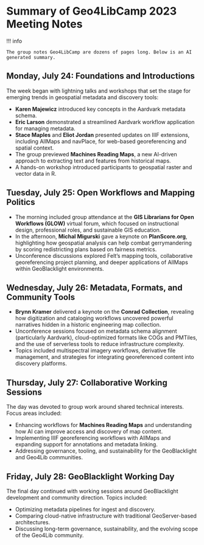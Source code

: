 # Summary of Geo4LibCamp 2023 Meeting Notes

!!! info 

    The group notes Geo4LibCamp are dozens of pages long. Below is an AI generated summary.

## Monday, July 24: Foundations and Introductions  
The week began with lightning talks and workshops that set the stage for emerging trends in geospatial metadata and discovery tools:  

- **Karen Majewicz** introduced key concepts in the Aardvark metadata schema.  
- **Eric Larson** demonstrated a streamlined Aardvark workflow application for managing metadata.  
- **Stace Maples** and **Eliot Jordan** presented updates on IIIF extensions, including AllMaps and navPlace, for web-based georeferencing and spatial context.  
- The group previewed **Machines Reading Maps**, a new AI-driven approach to extracting text and features from historical maps.  
- A hands-on workshop introduced participants to geospatial raster and vector data in R.

## Tuesday, July 25: Open Workflows and Mapping Politics  

- The morning included group attendance at the **GIS Librarians for Open Workflows (GLOW)** virtual forum, which focused on instructional design, professional roles, and sustainable GIS education.  
- In the afternoon, **Michal Migurski** gave a keynote on **PlanScore.org**, highlighting how geospatial analysis can help combat gerrymandering by scoring redistricting plans based on fairness metrics.  
- Unconference discussions explored Felt’s mapping tools, collaborative georeferencing project planning, and deeper applications of AllMaps within GeoBlacklight environments.

## Wednesday, July 26: Metadata, Formats, and Community Tools  

- **Brynn Kramer** delivered a keynote on the **Conrad Collection**, revealing how digitization and cataloging workflows uncovered powerful narratives hidden in a historic engineering map collection.  
- Unconference sessions focused on metadata schema alignment (particularly Aardvark), cloud-optimized formats like COGs and PMTiles, and the use of serverless tools to reduce infrastructure complexity.  
- Topics included multispectral imagery workflows, derivative file management, and strategies for integrating georeferenced content into discovery platforms.

## Thursday, July 27: Collaborative Working Sessions  
The day was devoted to group work around shared technical interests. Focus areas included:  

- Enhancing workflows for **Machines Reading Maps** and understanding how AI can improve access and discovery of map content.  
- Implementing IIIF georeferencing workflows with AllMaps and expanding support for annotations and metadata linking.  
- Addressing governance, tooling, and sustainability for the GeoBlacklight and Geo4Lib communities.

## Friday, July 28: GeoBlacklight Working Day  
The final day continued with working sessions around GeoBlacklight development and community direction. Topics included:  

- Optimizing metadata pipelines for ingest and discovery.  
- Comparing cloud-native infrastructure with traditional GeoServer-based architectures.  
- Discussing long-term governance, sustainability, and the evolving scope of the Geo4Lib community.
